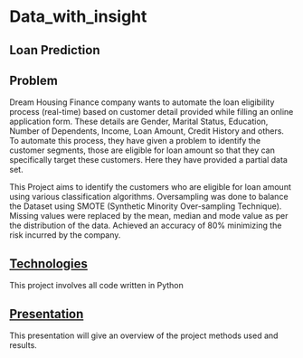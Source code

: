 # Data_with_insight

## Loan Prediction 

## Problem
Dream Housing Finance company wants to automate the loan eligibility process (real-time) based on customer detail provided while filling an online application form. These details are Gender, Marital Status, Education, Number of Dependents, Income, Loan Amount, Credit History and others. To automate this process, they have given a problem to identify the customer segments, those are eligible for loan amount so that they can specifically target these customers. Here they have provided a partial data set.

This Project aims to identify the customers who are eligible for loan amount using various classification algorithms. Oversampling was done to balance the Dataset using SMOTE (Synthetic Minority Over-sampling Technique). Missing values were replaced by the mean, median and mode value as per the distribution of the data. Achieved an accuracy of 80% minimizing the risk incurred by the company.

## [Technologies](loan_prediction.py)
This project involves all code written in Python

## [Presentation](Loan_pred_presentation.pdf)
This presentation will give an overview of the project methods used and results.
